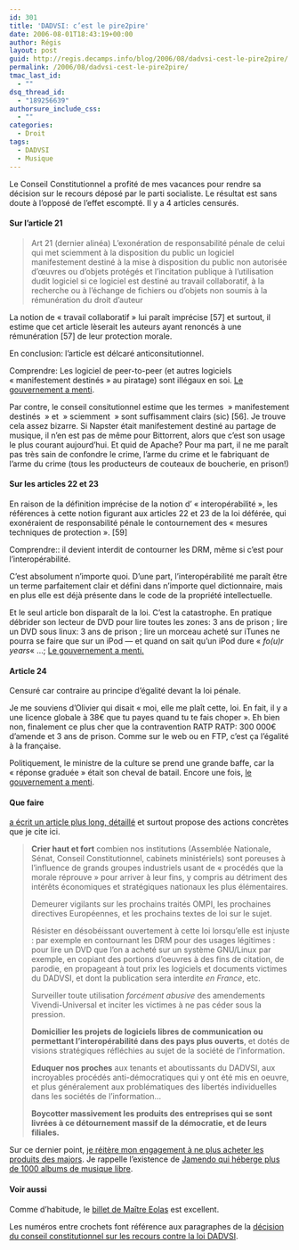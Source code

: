 ```yaml
---
id: 301
title: 'DADVSI: c’est le pire2pire'
date: 2006-08-01T18:43:19+00:00
author: Régis
layout: post
guid: http://regis.decamps.info/blog/2006/08/dadvsi-cest-le-pire2pire/
permalink: /2006/08/dadvsi-cest-le-pire2pire/
tmac_last_id:
  - ""
dsq_thread_id:
  - "189256639"
authorsure_include_css:
  - ""
categories:
  - Droit
tags:
  - DADVSI
  - Musique
---
```

Le Conseil Constitutionnel a profité de mes vacances pour rendre sa décision sur le recours déposé par le parti socialiste. Le résultat est sans doute à l’opposé de l’effet escompté. Il y a 4 articles censurés.

#### Sur l’article 21

> Art 21 (dernier alinéa) L’exonération de responsabilité pénale de celui qui met sciemment à la disposition du public un logiciel manifestement destiné à la mise à disposition du public non autorisée d’œuvres ou d’objets protégés et l’incitation publique à l’utilisation dudit logiciel si ce logiciel est destiné au travail collaboratif, à la recherche ou à l’échange de fichiers ou d’objets non soumis à la rémunération du droit d’auteur 

La notion de « travail collaboratif » lui paraît imprécise [57] et surtout, il estime que cet article lèserait les auteurs ayant renoncés à une rémunération [57] de leur protection morale.

En conclusion: l’article est délcaré anticonsitutionnel. 

Comprendre: Les logiciel de peer-to-peer (et autres logiciels « manifestement destinés » au piratage) sont illégaux en soi. [Le gouvernement a menti](http://www.culture.gouv.fr/culture/actualites/POSTER.html#f).

Par contre, le conseil consitutionnel estime que les termes  » manifestement destinés  » et  » sciemment  » sont suffisamment clairs (sic) [56]. Je trouve cela assez bizarre. Si Napster était manifestement destiné au partage de musique, il n’en est pas de même pour Bittorrent, alors que c’est son usage le plus courant aujourd’hui. Et quid de Apache? Pour ma part, il ne me paraît pas très sain de confondre le crime, l’arme du crime et le fabriquant de l’arme du crime (tous les producteurs de couteaux de boucherie, en prison!)

#### Sur les articles 22 et 23

En raison de la définition imprécise de la notion d’ « interopérabilité », les références à cette notion figurant aux articles 22 et 23 de la loi déférée, qui exonéraient de responsabilité pénale le contournement des « mesures techniques de protection ». [59]

Comprendre:: il devient interdit de contourner les DRM, même si c’est pour l’interopérabilité. 

C’est absolument n’importe quoi. D’une part, l’interopérabilité me paraît être un terme parfaitement clair et défini dans n’importe quel dictionnaire, mais en plus elle est déjà présente dans le code de la propriété intellectuelle.

Et le seul article bon disparaît de la loi. C’est la catastrophe. En pratique débrider son lecteur de DVD pour lire toutes les zones: 3 ans de prison ; lire un DVD sous linux: 3 ans de prison ; lire un morceau acheté sur iTunes ne pourra se faire que sur un iPod &#8212; et quand on sait qu’un iPod dure « _fo(u)r years_« …; [Le gouvernement a menti.](http://www.culture.gouv.fr/culture/actualites/POSTER.html#j)

#### Article 24

Censuré car contraire au principe d’égalité devant la loi pénale.

Je me souviens d’Olivier qui disait « moi, elle me plaît cette, loi. En fait, il y a une licence globale à 38€ que tu payes quand tu te fais choper ». Eh bien non, finalement ce plus cher que la contravention RATP RATP: 300 000€ d’amende et 3 ans de prison. Comme sur le web ou en FTP, c’est ça l’égalité à la française.

Politiquement, le ministre de la culture se prend une grande baffe, car la « réponse graduée » était son cheval de batail. Encore une fois, [le gouvernement a menti](http://www.culture.gouv.fr/culture/actualites/POSTER.html#i).

#### Que faire

 [a écrit un article plus long, détaillé](http://pasunblog.org/spip.php?article38) et surtout propose des actions concrètes que je cite ici.

> <strong class="spip">Crier haut et fort</strong> combien nos institutions (Assemblée Nationale, Sénat, Conseil Constitutionnel, cabinets ministériels) sont poreuses à l’influence de grands groupes industriels usant de « procédés que la morale réprouve » pour arriver à leur fins, y compris au détriment des intérêts économiques et stratégiques nationaux les plus élémentaires.
> 
> Demeurer vigilants sur les prochains traités OMPI, les prochaines directives Européennes, et les prochains textes de loi sur le sujet.
> 
> Résister en désobéissant ouvertement à cette loi lorsqu’elle est injuste : par exemple en contournant les DRM pour des usages légitimes : pour lire un DVD que l’on a acheté sur un système GNU/Linux par exemple, en copiant des portions d’oeuvres à des fins de citation, de parodie, en propageant à tout prix les logiciels et documents victimes du DADVSI, et dont la publication sera interdite _en France_, etc.
> 
> Surveiller toute utilisation <i class="spip">forcément abusive</i> des amendements Vivendi-Universal et inciter les victimes à ne pas céder sous la pression.
> 
> <strong class="spip">Domicilier les projets de logiciels libres de communication ou permettant l’interopérabilité dans des pays plus ouverts</strong>, et dotés de visions stratégiques réfléchies au sujet de la société de l’information.
> 
> <strong class="spip">Eduquer nos proches</strong> aux tenants et aboutissants du DADVSI, aux incroyables procédés anti-démocratiques qui y ont été mis en oeuvre, et plus généralement aux problématiques des libertés individuelles dans les sociétés de l’information…
> 
> <strong class="spip">Boycotter massivement les produits des entreprises qui se sont livrées à ce détournement massif de la démocratie, et de leurs filiales.</strong> 

Sur ce dernier point, [je réitère mon engagement à ne plus acheter les produits des majors](http://regis.decamps.info/blog/2006/03/drunksouls/). Je rappelle l’existence de [Jamendo qui héberge plus de 1000 albums de musique libre](http://www.jamendo.com/fr/). 

#### Voir aussi

Comme d’habitude, le [billet de Maître Eolas](http://maitre.eolas.free.fr/journal/index.php?2006/07/27/408-loi-dadvsi-le-conseil-constitutionnel-a-rendu-sa-decision) est excellent.

Les numéros entre crochets font référence aux paragraphes de la [décision du conseil constitutionnel sur les recours contre la loi DADVSI](http://www.conseil-constitutionnel.fr/decision/2006/2006540/2006540dc.htm).
